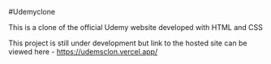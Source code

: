 #Udemyclone

This is a clone of the official Udemy website developed with HTML and CSS

This project is still under development but link to the hosted site can be viewed here - 
https://udemsclon.vercel.app/
